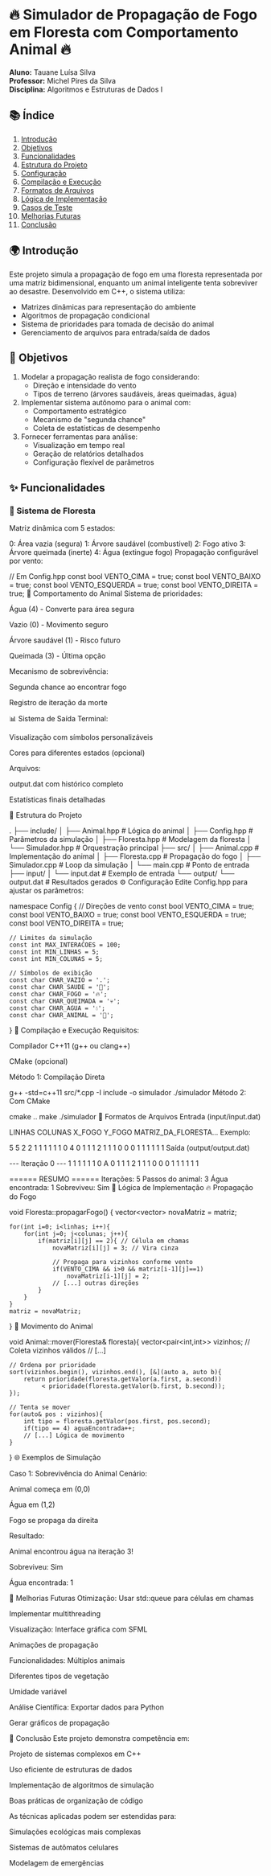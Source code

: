 # 🔥 Simulador de Propagação de Fogo em Floresta com Comportamento Animal 🔥

**Aluno:** Tauane Luísa Silva  
**Professor:** Michel Pires da Silva  
**Disciplina:** Algoritmos e Estruturas de Dados I  

## 📚 Índice
1. [Introdução](#-introdução)
2. [Objetivos](#-objetivos)
3. [Funcionalidades](#-funcionalidades)
4. [Estrutura do Projeto](#-estrutura-do-projeto)
5. [Configuração](#-configuração)
6. [Compilação e Execução](#-compilação-e-execução)
7. [Formatos de Arquivos](#-formatos-de-arquivos)
8. [Lógica de Implementação](#-lógica-de-implementação)
9. [Casos de Teste](#-casos-de-teste)
10. [Melhorias Futuras](#-melhorias-futuras)
11. [Conclusão](#-conclusão)

## 🌍 Introdução
Este projeto simula a propagação de fogo em uma floresta representada por uma matriz bidimensional, enquanto um animal inteligente tenta sobreviver ao desastre. Desenvolvido em C++, o sistema utiliza:

- Matrizes dinâmicas para representação do ambiente
- Algoritmos de propagação condicional
- Sistema de prioridades para tomada de decisão do animal
- Gerenciamento de arquivos para entrada/saída de dados

## 🎯 Objetivos
1. Modelar a propagação realista de fogo considerando:
   - Direção e intensidade do vento
   - Tipos de terreno (árvores saudáveis, áreas queimadas, água)
2. Implementar sistema autônomo para o animal com:
   - Comportamento estratégico
   - Mecanismo de "segunda chance"
   - Coleta de estatísticas de desempenho
3. Fornecer ferramentas para análise:
   - Visualização em tempo real
   - Geração de relatórios detalhados
   - Configuração flexível de parâmetros

## ✨ Funcionalidades

### 🌳 Sistema de Floresta
Matriz dinâmica com 5 estados:

0: Área vazia (segura)
1: Árvore saudável (combustível)
2: Fogo ativo
3: Árvore queimada (inerte)
4: Água (extingue fogo)
Propagação configurável por vento:


// Em Config.hpp
const bool VENTO_CIMA = true;
const bool VENTO_BAIXO = true;
const bool VENTO_ESQUERDA = true;
const bool VENTO_DIREITA = true;
🦊 Comportamento do Animal
Sistema de prioridades:

Água (4) - Converte para área segura

Vazio (0) - Movimento seguro

Árvore saudável (1) - Risco futuro

Queimada (3) - Última opção

Mecanismo de sobrevivência:

Segunda chance ao encontrar fogo

Registro de iteração da morte

📊 Sistema de Saída
Terminal:

Visualização com símbolos personalizáveis

Cores para diferentes estados (opcional)

Arquivos:

output.dat com histórico completo

Estatísticas finais detalhadas

📂 Estrutura do Projeto

.
├── include/
│   ├── Animal.hpp       # Lógica do animal
│   ├── Config.hpp       # Parâmetros da simulação
│   ├── Floresta.hpp     # Modelagem da floresta
│   └── Simulador.hpp    # Orquestração principal
├── src/
│   ├── Animal.cpp       # Implementação do animal
│   ├── Floresta.cpp     # Propagação do fogo
│   ├── Simulador.cpp    # Loop da simulação
│   └── main.cpp         # Ponto de entrada
├── input/
│   └── input.dat        # Exemplo de entrada
└── output/
    └── output.dat       # Resultados gerados
⚙️ Configuração
Edite Config.hpp para ajustar os parâmetros:


namespace Config {
    // Direções de vento
    const bool VENTO_CIMA = true;
    const bool VENTO_BAIXO = true;
    const bool VENTO_ESQUERDA = true;
    const bool VENTO_DIREITA = true;
    
    // Limites da simulação
    const int MAX_INTERACOES = 100;
    const int MIN_LINHAS = 5;
    const int MIN_COLUNAS = 5;
    
    // Símbolos de exibição
    const char CHAR_VAZIO = '.';
    const char CHAR_SAUDE = '🌲';
    const char CHAR_FOGO = '🔥';
    const char CHAR_QUEIMADA = '💀';
    const char CHAR_AGUA = '💧';
    const char CHAR_ANIMAL = '🦊';
}
🚀 Compilação e Execução
Requisitos:

Compilador C++11 (g++ ou clang++)

CMake (opcional)

Método 1: Compilação Direta

g++ -std=c++11 src/*.cpp -I include -o simulador
./simulador
Método 2: Com CMake


cmake ..
make
./simulador
📄 Formatos de Arquivos
Entrada (input/input.dat)

LINHAS COLUNAS X_FOGO Y_FOGO
MATRIZ_DA_FLORESTA...
Exemplo:

5 5 2 2
1 1 1 1 1
1 0 4 0 1
1 1 2 1 1
1 0 0 0 1
1 1 1 1 1
Saída (output/output.dat)

--- Iteração 0 ---
1 1 1 1 1 
1 0 A 0 1 
1 1 2 1 1 
1 0 0 0 1 
1 1 1 1 1 

====== RESUMO ======
Iterações: 5
Passos do animal: 3
Água encontrada: 1
Sobreviveu: Sim
🧠 Lógica de Implementação
🔥 Propagação do Fogo

void Floresta::propagarFogo() {
    vector<vector<int>> novaMatriz = matriz;
    
    for(int i=0; i<linhas; i++){
        for(int j=0; j<colunas; j++){
            if(matriz[i][j] == 2){ // Célula em chamas
                novaMatriz[i][j] = 3; // Vira cinza
                
                // Propaga para vizinhos conforme vento
                if(VENTO_CIMA && i>0 && matriz[i-1][j]==1)
                    novaMatriz[i-1][j] = 2;
                // [...] outras direções
            }
        }
    }
    matriz = novaMatriz;
}
🦊 Movimento do Animal

void Animal::mover(Floresta& floresta){
    vector<pair<int,int>> vizinhos;
    // Coleta vizinhos válidos
    // [...] 
    
    // Ordena por prioridade
    sort(vizinhos.begin(), vizinhos.end(), [&](auto a, auto b){
        return prioridade(floresta.getValor(a.first, a.second)) 
             < prioridade(floresta.getValor(b.first, b.second));
    });
    
    // Tenta se mover
    for(auto& pos : vizinhos){
        int tipo = floresta.getValor(pos.first, pos.second);
        if(tipo == 4) aguaEncontrada++;
        // [...] Lógica de movimento
    }
}
🌐 Exemplos de Simulação

Caso 1: Sobrevivência do Animal
Cenário:

Animal começa em (0,0)

Água em (1,2)

Fogo se propaga da direita

Resultado:

Animal encontrou água na iteração 3!

Sobreviveu: Sim

Água encontrada: 1

🔮 Melhorias Futuras
Otimização:
Usar std::queue para células em chamas

Implementar multithreading

Visualização:
Interface gráfica com SFML

Animações de propagação

Funcionalidades:
Múltiplos animais

Diferentes tipos de vegetação

Umidade variável

Análise Científica:
Exportar dados para Python

Gerar gráficos de propagação

📝 Conclusão
Este projeto demonstra competência em:

Projeto de sistemas complexos em C++

Uso eficiente de estruturas de dados

Implementação de algoritmos de simulação

Boas práticas de organização de código

As técnicas aplicadas podem ser estendidas para:

Simulações ecológicas mais complexas

Sistemas de autômatos celulares

Modelagem de emergências


